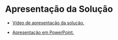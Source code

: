 # Apresentação da Solução


- [Vídeo de apresentação da solução.](https://youtu.be/0T1DRD1EVd4)

- [Apresentação em PowerPoint.](https://github.com/ICEI-PUC-Minas-PMV-SI/pmv-si-2021-2-e1-proj-web-t2-g4-gestao-de-rebanhos/tree/main/presentation/docs/Apresentacao_Projeto_Gado_de_Ouro.pptx)


